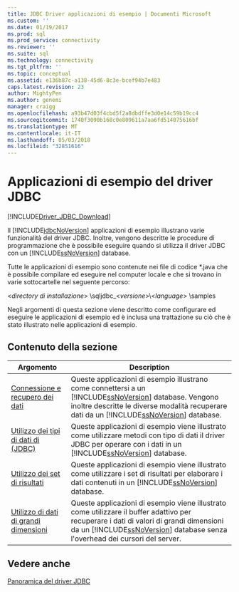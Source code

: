 ```yaml
---
title: JDBC Driver applicazioni di esempio | Documenti Microsoft
ms.custom: ''
ms.date: 01/19/2017
ms.prod: sql
ms.prod_service: connectivity
ms.reviewer: ''
ms.suite: sql
ms.technology: connectivity
ms.tgt_pltfrm: ''
ms.topic: conceptual
ms.assetid: e136b87c-a138-45d6-8c3e-bcef94b7e483
caps.latest.revision: 23
author: MightyPen
ms.author: genemi
manager: craigg
ms.openlocfilehash: a93b47d03f4cbd5f2a8dbdffe3d0e14c59b19cc4
ms.sourcegitcommit: 1740f3090b168c0e809611a7aa6fd514075616bf
ms.translationtype: MT
ms.contentlocale: it-IT
ms.lasthandoff: 05/03/2018
ms.locfileid: "32851616"
---
```

# <a name="sample-jdbc-driver-applications"></a>Applicazioni di esempio del driver JDBC
[!INCLUDE[Driver_JDBC_Download](../../includes/driver_jdbc_download.md)]

  Il [!INCLUDE[jdbcNoVersion](../../includes/jdbcnoversion_md.md)] applicazioni di esempio illustrano varie funzionalità del driver JDBC. Inoltre, vengono descritte le procedure di programmazione che è possibile eseguire quando si utilizza il driver JDBC con un [!INCLUDE[ssNoVersion](../../includes/ssnoversion_md.md)] database.  
  
 Tutte le applicazioni di esempio sono contenute nei file di codice *.java che è possibile compilare ed eseguire nel computer locale e che si trovano in varie sottocartelle nel seguente percorso:  
  
 \<*directory di installazione*> \sqljdbc_\<*versione*>\\<*language*> \samples  
  
 Negli argomenti di questa sezione viene descritto come configurare ed eseguire le applicazioni di esempio ed è inclusa una trattazione su ciò che è stato illustrato nelle applicazioni di esempio.  
  
## <a name="in-this-section"></a>Contenuto della sezione  
  
|Argomento|Description|  
|-----------|-----------------|  
|[Connessione e recupero dei dati](../../connect/jdbc/connecting-and-retrieving-data.md)|Queste applicazioni di esempio illustrano come connettersi a un [!INCLUDE[ssNoVersion](../../includes/ssnoversion_md.md)] database. Vengono inoltre descritte le diverse modalità recuperare dati da un [!INCLUDE[ssNoVersion](../../includes/ssnoversion_md.md)] database.|  
|[Utilizzo dei tipi di dati di &#40;JDBC&#41;](../../connect/jdbc/working-with-data-types-jdbc.md)|Queste applicazioni di esempio viene illustrato come utilizzare metodi con tipo di dati il driver JDBC per operare con i dati in un [!INCLUDE[ssNoVersion](../../includes/ssnoversion_md.md)] database.|  
|[Utilizzo dei set di risultati](../../connect/jdbc/working-with-result-sets.md)|Queste applicazioni di esempio viene illustrato come utilizzare i set di risultati per elaborare i dati contenuti in un [!INCLUDE[ssNoVersion](../../includes/ssnoversion_md.md)] database.|  
|[Utilizzo di dati di grandi dimensioni](../../connect/jdbc/working-with-large-data.md)|Queste applicazioni di esempio viene illustrato come utilizzare il buffer adattivo per recuperare i dati di valori di grandi dimensioni da un [!INCLUDE[ssNoVersion](../../includes/ssnoversion_md.md)] database senza l'overhead dei cursori del server.|  
  
## <a name="see-also"></a>Vedere anche  
 [Panoramica del driver JDBC](../../connect/jdbc/overview-of-the-jdbc-driver.md)  
  
  
